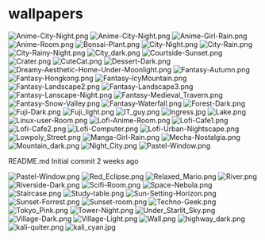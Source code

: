 # wallpapers

<img src="https://github.com/parrvx/wallpapers/blob/main/Anime-City-Night.png?raw=true" alt="Anime-City-Night.png">

<img src="https://github.com/parrvx/wallpapers/blob/main/Anime-City-Night.png?raw=true" alt="Anime-City-Night.png">

<img src="https://github.com/parrvx/wallpapers/blob/main/Anime-City-Night.png?raw=true" alt="Anime-Girl-Rain.png">

<img src="https://github.com/parrvx/wallpapers/blob/main/Anime-City-Night.png?raw=true" alt="Anime-Room.png">

<img src="https://github.com/parrvx/wallpapers/blob/main/Anime-City-Night.png?raw=true" alt="Bonsai-Plant.png">

<img src="https://github.com/parrvx/wallpapers/blob/main/Anime-City-Night.png?raw=true" alt="City-Night.png">

<img src="https://github.com/parrvx/wallpapers/blob/main/Anime-City-Night.png?raw=true" alt="City-Rain.png">

<img src="https://github.com/parrvx/wallpapers/blob/main/Anime-City-Night.png?raw=true" alt="City-Rainy-Night.png">

<img src="https://github.com/parrvx/wallpapers/blob/main/Anime-City-Night.png?raw=true" alt="City_dark.png">

<img src="https://github.com/parrvx/wallpapers/blob/main/Anime-City-Night.png?raw=true" alt="Courtside-Sunset.png">

<img src="https://github.com/parrvx/wallpapers/blob/main/Anime-City-Night.png?raw=true" alt="Crater.png">

<img src="https://github.com/parrvx/wallpapers/blob/main/Anime-City-Night.png?raw=true" alt="CuteCat.png">

<img src="https://github.com/parrvx/wallpapers/blob/main/Anime-City-Night.png?raw=true" alt="Dessert-Dark.png">

<img src="https://github.com/parrvx/wallpapers/blob/main/Anime-City-Night.png?raw=true" alt="Dreamy-Aesthetic-Home-Under-Moonlight.png">

<img src="https://github.com/parrvx/wallpapers/blob/main/Anime-City-Night.png?raw=true" alt="Fantasy-Autumn.png">

<img src="https://github.com/parrvx/wallpapers/blob/main/Anime-City-Night.png?raw=true" alt="Fantasy-Hongkong.png">

<img src="https://github.com/parrvx/wallpapers/blob/main/Anime-City-Night.png?raw=true" alt="Fantasy-IcyMountain.png">

<img src="https://github.com/parrvx/wallpapers/blob/main/Anime-City-Night.png?raw=true" alt="Fantasy-Landscape2.png">

<img src="https://github.com/parrvx/wallpapers/blob/main/Anime-City-Night.png?raw=true" alt="Fantasy-Landscape3.png">

<img src="https://github.com/parrvx/wallpapers/blob/main/Anime-City-Night.png?raw=true" alt="Fantasy-Lanscape-Night.png">

<img src="https://github.com/parrvx/wallpapers/blob/main/Anime-City-Night.png?raw=true" alt="Fantasy-Medieval_Travern.png">

<img src="https://github.com/parrvx/wallpapers/blob/main/Anime-City-Night.png?raw=true" alt="Fantasy-Snow-Valley.png">

<img src="https://github.com/parrvx/wallpapers/blob/main/Anime-City-Night.png?raw=true" alt="Fantasy-Waterfall.png">

<img src="https://github.com/parrvx/wallpapers/blob/main/Anime-City-Night.png?raw=true" alt="Forest-Dark.png">

<img src="https://github.com/parrvx/wallpapers/blob/main/Anime-City-Night.png?raw=true" alt="Fuji-Dark.png">

<img src="https://github.com/parrvx/wallpapers/blob/main/Anime-City-Night.png?raw=true" alt="Fuji_light.png">

<img src="https://github.com/parrvx/wallpapers/blob/main/Anime-City-Night.png?raw=true" alt="IT_guy.png">

<img src="https://github.com/parrvx/wallpapers/blob/main/Anime-City-Night.png?raw=true" alt="Ingress.jpg">

<img src="https://github.com/parrvx/wallpapers/blob/main/Anime-City-Night.png?raw=true" alt="Lake.png">

<img src="https://github.com/parrvx/wallpapers/blob/main/Anime-City-Night.png?raw=true" alt="Linux-user-Room.png">

<img src="https://github.com/parrvx/wallpapers/blob/main/Anime-City-Night.png?raw=true" alt="Lofi-Anime-Room.png">

<img src="https://github.com/parrvx/wallpapers/blob/main/Anime-City-Night.png?raw=true" alt="Lofi-Cafe1.png">

<img src="https://github.com/parrvx/wallpapers/blob/main/Anime-City-Night.png?raw=true" alt="Lofi-Cafe2.png">

<img src="https://github.com/parrvx/wallpapers/blob/main/Anime-City-Night.png?raw=true" alt="Lofi-Computer.png">

<img src="https://github.com/parrvx/wallpapers/blob/main/Anime-City-Night.png?raw=true" alt="Lofi-Urban-Nightscape.png">

<img src="https://github.com/parrvx/wallpapers/blob/main/Anime-City-Night.png?raw=true" alt="Lowpoly_Street.png">

<img src="https://github.com/parrvx/wallpapers/blob/main/Anime-City-Night.png?raw=true" alt="Manga-Girl-Rain.png">

<img src="https://github.com/parrvx/wallpapers/blob/main/Anime-City-Night.png?raw=true" alt="Mecha-Nostalgia.png">

<img src="https://github.com/parrvx/wallpapers/blob/main/Anime-City-Night.png?raw=true" alt="Mountain_dark.png">

<img src="https://github.com/parrvx/wallpapers/blob/main/Anime-City-Night.png?raw=true" alt="Night_City.png">

<img src="https://github.com/parrvx/wallpapers/blob/main/Anime-City-Night.png?raw=true" alt="Pastel-Window.png">

README.md
Initial commit
2 weeks ago

<img src="https://github.com/parrvx/wallpapers/blob/main/Anime-City-Night.png?raw=true" alt="Pastel-Window.png">

<img src="https://github.com/parrvx/wallpapers/blob/main/Anime-City-Night.png?raw=true" alt="Red_Eclipse.png">

<img src="https://github.com/parrvx/wallpapers/blob/main/Anime-City-Night.png?raw=true" alt="Relaxed_Mario.png">

<img src="https://github.com/parrvx/wallpapers/blob/main/Anime-City-Night.png?raw=true" alt="River.png">

<img src="https://github.com/parrvx/wallpapers/blob/main/Anime-City-Night.png?raw=true" alt="Riverside-Dark.png">

<img src="https://github.com/parrvx/wallpapers/blob/main/Anime-City-Night.png?raw=true" alt="Scifi-Room.png">

<img src="https://github.com/parrvx/wallpapers/blob/main/Anime-City-Night.png?raw=true" alt="Space-Nebula.png">

<img src="https://github.com/parrvx/wallpapers/blob/main/Anime-City-Night.png?raw=true" alt="Staircase.png">

<img src="https://github.com/parrvx/wallpapers/blob/main/Anime-City-Night.png?raw=true" alt="Study-table.png">

<img src="https://github.com/parrvx/wallpapers/blob/main/Anime-City-Night.png?raw=true" alt="Sun-Setting-Horizon.png">

<img src="https://github.com/parrvx/wallpapers/blob/main/Anime-City-Night.png?raw=true" alt="Sunset-Forrest.png">

<img src="https://github.com/parrvx/wallpapers/blob/main/Anime-City-Night.png?raw=true" alt="Sunset-room.png">

<img src="https://github.com/parrvx/wallpapers/blob/main/Anime-City-Night.png?raw=true" alt="Techno-Geek.png">

<img src="https://github.com/parrvx/wallpapers/blob/main/Anime-City-Night.png?raw=true" alt="Tokyo_Pink.png">

<img src="https://github.com/parrvx/wallpapers/blob/main/Anime-City-Night.png?raw=true" alt="Tower-Night.png">

<img src="https://github.com/parrvx/wallpapers/blob/main/Anime-City-Night.png?raw=true" alt="Under_Starlit_Sky.png">

<img src="https://github.com/parrvx/wallpapers/blob/main/Anime-City-Night.png?raw=true" alt="Village-Dark.png">

<img src="https://github.com/parrvx/wallpapers/blob/main/Anime-City-Night.png?raw=true" alt="Village-Light.png">

<img src="https://github.com/parrvx/wallpapers/blob/main/Anime-City-Night.png?raw=true" alt="Wall.png">

<img src="https://github.com/parrvx/wallpapers/blob/main/Anime-City-Night.png?raw=true" alt="highway_dark.png">

<img src="https://github.com/parrvx/wallpapers/blob/main/Anime-City-Night.png?raw=true" alt="kali-quiter.png">

<img src="https://github.com/parrvx/wallpapers/blob/main/Anime-City-Night.png?raw=true" alt="kali_cyan.jpg">
